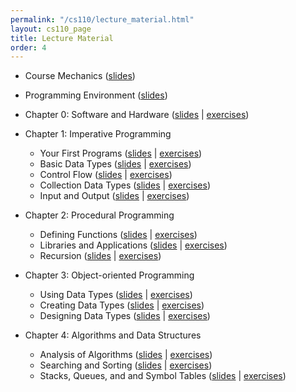 ```yaml
---
permalink: "/cs110/lecture_material.html"
layout: cs110_page
title: Lecture Material
order: 4
---
```


- Course Mechanics ([slides](/public/cs110/course_mechanics.pdf))

- Programming Environment ([slides](/public/cs110/programming_environment.pdf))

- Chapter 0: Software and Hardware ([slides]() \| [exercises]())

- Chapter 1: Imperative Programming
  - Your First Programs ([slides]() \| [exercises]())
  - Basic Data Types ([slides]() \| [exercises]())
  - Control Flow ([slides]() \| [exercises]())
  - Collection Data Types ([slides]() \| [exercises]())
  - Input and Output ([slides]() \| [exercises]())

- Chapter 2: Procedural Programming
  - Defining Functions ([slides]() \| [exercises]())
  - Libraries and Applications ([slides]() \| [exercises]())
  - Recursion ([slides]() \| [exercises]())

- Chapter 3: Object-oriented Programming
  - Using Data Types ([slides]() \| [exercises]())
  - Creating Data Types ([slides]() \| [exercises]())
  - Designing Data Types ([slides]() \| [exercises]())

- Chapter 4: Algorithms and Data Structures
  - Analysis of Algorithms ([slides]() \| [exercises]())
  - Searching and Sorting ([slides]() \| [exercises]())
  - Stacks, Queues, and and Symbol Tables ([slides]() \| [exercises]())
 